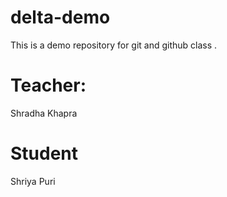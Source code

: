 # delta-demo
This is a demo repository for git and github class .

# Teacher: 
Shradha Khapra

# Student 
Shriya Puri